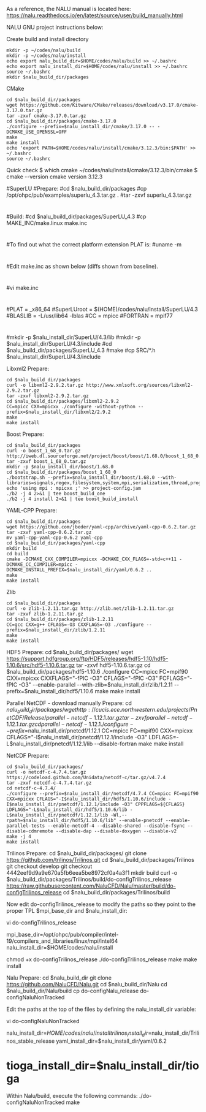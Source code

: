 As a reference, the NALU manual is located here:
https://nalu.readthedocs.io/en/latest/source/user/build_manually.html

NALU GNU project instructions below:

Create build and install directory

```
mkdir -p ~/codes/nalu/build
mkdir -p ~/codes/nalu/install
echo export nalu_build_dir=$HOME/codes/nalu/build >> ~/.bashrc
echo export nalu_install_dir=$HOME/codes/nalu/install >> ~/.bashrc
source ~/.bashrc
mkdir $nalu_build_dir/packages
```

CMake

```
cd $nalu_build_dir/packages
wget https://github.com/Kitware/CMake/releases/download/v3.17.0/cmake-3.17.0.tar.gz
tar -zxvf cmake-3.17.0.tar.gz
cd $nalu_build_dir/packages/cmake-3.17.0
./configure --prefix=$nalu_install_dir/cmake/3.17.0 -- -DCMAKE_USE_OPENSSL=OFF
make
make install
echo 'export PATH=$HOME/codes/nalu/install/cmake/3.12.3/bin:$PATH' >> ~/.bashrc
source ~/.bashrc

```
Quick check
$ which cmake
~/codes/nalu/install/cmake/3.12.3/bin/cmake
$ cmake --version
cmake version 3.12.3

#SuperLU
#Prepare:
#cd $nalu_build_dir/packages
#cp /opt/ohpc/pub/examples/superlu_4.3.tar.gz .
#tar -zxvf superlu_4.3.tar.gz
#
#Build:
#cd $nalu_build_dir/packages/SuperLU_4.3
#cp MAKE_INC/make.linux make.inc
#
#To find out what the correct platform extension PLAT is:
#uname -m
#
#Edit make.inc as shown below (diffs shown from baseline).
#
#vi make.inc
#
#PLAT = _x86_64
#SuperLUroot   = $(HOME)/codes/nalu/install/SuperLU/4.3
#BLASLIB       = -L/usr/lib64 -lblas
#CC            = mpicc
#FORTRAN       = mpif77
#
#mkdir -p $nalu_install_dir/SuperLU/4.3/lib
#mkdir -p $nalu_install_dir/SuperLU/4.3/include
#cd $nalu_build_dir/packages/SuperLU_4.3
#make
#cp SRC/*.h $nalu_install_dir/SuperLU/4.3/include

Libxml2
Prepare:

```
cd $nalu_build_dir/packages
curl -o libxml2-2.9.2.tar.gz http://www.xmlsoft.org/sources/libxml2-2.9.2.tar.gz
tar -zxvf libxml2-2.9.2.tar.gz
cd $nalu_build_dir/packages/libxml2-2.9.2
CC=mpicc CXX=mpicxx ./configure -without-python --prefix=$nalu_install_dir/libxml2/2.9.2
make
make install

```


Boost
Prepare:

```
cd $nalu_build_dir/packages
curl -o boost_1_68_0.tar.gz http://iweb.dl.sourceforge.net/project/boost/boost/1.68.0/boost_1_68_0.tar.gz
tar -zxvf boost_1_68_0.tar.gz
mkdir -p $nalu_install_dir/boost/1.68.0
cd $nalu_build_dir/packages/boost_1_68_0
./bootstrap.sh --prefix=$nalu_install_dir/boost/1.68.0 --with-libraries=signals,regex,filesystem,system,mpi,serialization,thread,program_options,exception
echo 'using mpi : mpicxx ;' >> project-config.jam
./b2 -j 4 2>&1 | tee boost_build_one
./b2 -j 4 install 2>&1 | tee boost_build_install
```


YAML-CPP
Prepare:
```
cd $nalu_build_dir/packages
wget https://github.com/jbeder/yaml-cpp/archive/yaml-cpp-0.6.2.tar.gz
tar -zxvf yaml-cpp-0.6.2.tar.gz
mv yaml-cpp-yaml-cpp-0.6.2 yaml-cpp
cd $nalu_build_dir/packages/yaml-cpp
mkdir build
cd build
cmake -DCMAKE_CXX_COMPILER=mpicxx -DCMAKE_CXX_FLAGS=-std=c++11 -DCMAKE_CC_COMPILER=mpicc -DCMAKE_INSTALL_PREFIX=$nalu_install_dir/yaml/0.6.2 ..
make
make install

```
Zlib

```
cd $nalu_build_dir/packages
curl -o zlib-1.2.11.tar.gz http://zlib.net/zlib-1.2.11.tar.gz
tar -zxvf zlib-1.2.11.tar.gz
cd $nalu_build_dir/packages/zlib-1.2.11
CC=gcc CXX=g++ CFLAGS=-O3 CXXFLAGS=-O3 ./configure --prefix=$nalu_install_dir/zlib/1.2.11
make
make install
```
HDF5
Prepare:
cd $nalu_build_dir/packages/
wget https://support.hdfgroup.org/ftp/HDF5/releases/hdf5-1.10/hdf5-1.10.6/src/hdf5-1.10.6.tar.gz
tar -zxvf hdf5-1.10.6.tar.gz
cd $nalu_build_dir/packages/hdf5-1.10.6
./configure CC=mpicc FC=mpif90 CXX=mpicxx CXXFLAGS="-fPIC -O3" CFLAGS="-fPIC -O3" FCFLAGS="-fPIC -O3" --enable-parallel --with-zlib=$nalu_install_dir/zlib/1.2.11 --prefix=$nalu_install_dir/hdf5/1.10.6
make
make install

Parallel NetCDF - download manually
Prepare:
cd $nalu_build_dir/packages/
wget http://cucis.ece.northwestern.edu/projects/PnetCDF/Release/parallel-netcdf-1.12.1.tar.gz
tar -zxvf parallel-netcdf-1.12.1.tar.gz
cd parallel-netcdf-1.12.1
./configure --prefix=$nalu_install_dir/pnetcdf/1.12.1 CC=mpicc FC=mpif90 CXX=mpicxx CFLAGS="-I$nalu_install_dir/pnetcdf/1.12.1/include -O3" LDFLAGS=-L$nalu_install_dir/pnetcdf/1.12.1/lib --disable-fortran
make
make install

NetCDF
Prepare:
```
cd $nalu_build_dir/packages/
curl -o netcdf-c-4.7.4.tar.gz https://codeload.github.com/Unidata/netcdf-c/tar.gz/v4.7.4
tar -zxvf netcdf-c-4.7.4.tar.gz
cd netcdf-c-4.7.4/
./configure --prefix=$nalu_install_dir/netcdf/4.7.4 CC=mpicc FC=mpif90 CXX=mpicxx CFLAGS="-I$nalu_install_dir/hdf5/1.10.6/include -I$nalu_install_dir/pnetcdf/1.12.1/include -O3" CPPFLAGS=${CFLAGS} LDFLAGS="-L$nalu_install_dir/hdf5/1.10.6/lib -L$nalu_install_dir/pnetcdf/1.12.1/lib -Wl,--rpath=$nalu_install_dir/hdf5/1.10.6/lib" --enable-pnetcdf --enable-parallel-tests --enable-netcdf-4 --disable-shared --disable-fsync --disable-cdmremote --disable-dap --disable-doxygen --disable-v2
make -j 4
make install
```
Trilinos
Prepare:
cd $nalu_build_dir/packages/
git clone https://github.com/trilinos/Trilinos.git
cd $nalu_build_dir/packages/Trilinos
git checkout develop
git checkout 4442eef9d9a9e670a5fb6eea5be8972cf0a4a3f1
mkdir build
curl -o $nalu_build_dir/packages/Trilinos/build/do-configTrilinos_release https://raw.githubusercontent.com/NaluCFD/Nalu/master/build/do-configTrilinos_release
cd $nalu_build_dir/packages/Trilinos/build

Now edit do-configTrilinos_release to modify the paths so they point to the proper TPL $mpi_base_dir and $nalu_install_dir:

vi do-configTrilinos_release

mpi_base_dir=/opt/ohpc/pub/compiler/intel-19/compilers_and_libraries/linux/mpi/intel64
nalu_install_dir=$HOME/codes/nalu/install

chmod +x do-configTrilinos_release
./do-configTrilinos_release
make
make install

Nalu
Prepare:
cd $nalu_build_dir
git clone https://github.com/NaluCFD/Nalu.git
cd $nalu_build_dir/Nalu
cd $nalu_build_dir/Nalu/build
cp do-configNalu_release do-configNaluNonTracked


Edit the paths at the top of the files by defining the nalu_install_dir variable:

vi do-configNaluNonTracked

nalu_install_dir=$HOME/codes/nalu/install
trilinos_install_dir=$nalu_install_dir/Trilinos_stable_release
yaml_install_dir=$nalu_install_dir/yaml/0.6.2
# tioga_install_dir=$nalu_install_dir/tioga


Within Nalu/build, execute the following commands:
./do-configNaluNonTracked
make
